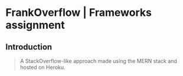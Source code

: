 # FrankOverflow | Frameworks assignment

## Introduction

> A StackOverflow-like approach made using the MERN stack and hosted on Heroku.
